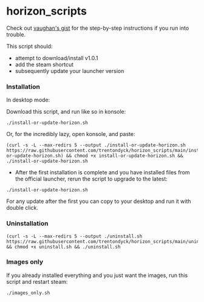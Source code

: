 # horizon_scripts
Check out [vaughan's gist](https://github.com/hilts-vaughan/hilts-vaughan.github.io/blob/master/_posts/2022-12-16-installing-horizon-xi-linux.md#install-horizonxi---steam-play-steam-deck--other-systems) for the step-by-step instructions if you run into trouble.

This script should:
- attempt to download/install v1.0.1
- add the steam shortcut
- subsequently update your launcher version

### Installation

In desktop mode:

Download this script, and run like so in konsole:

```
./install-or-update-horizon.sh
```

Or, for the incredibly lazy, open konsole, and paste:
```
(curl -s -L --max-redirs 5 --output ./install-or-update-horizon.sh https://raw.githubusercontent.com/trentondyck/horizon_scripts/main/install-or-update-horizon.sh) && chmod +x install-or-update-horizon.sh && ./install-or-update-horizon.sh
```

- After the first installation is complete and you have installed files from the official launcher, rerun the script to upgrade to the latest:

```
./install-or-update-horizon.sh
```

For any update after the first you can copy to your desktop and run it with double click.

### Uninstallation

```
(curl -s -L --max-redirs 5 --output ./uninstall.sh https://raw.githubusercontent.com/trentondyck/horizon_scripts/main/uninstall.sh) && chmod +x uninstall.sh && ./uninstall.sh
```

### Images only

If you already installed everything and you just want the images, run this script and restart steam:

```
./images_only.sh
```


